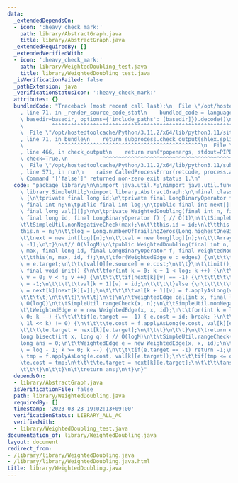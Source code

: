 ```yaml
---
data:
  _extendedDependsOn:
  - icon: ':heavy_check_mark:'
    path: library/AbstractGraph.java
    title: library/AbstractGraph.java
  _extendedRequiredBy: []
  _extendedVerifiedWith:
  - icon: ':heavy_check_mark:'
    path: library/WeightedDoubling_test.java
    title: library/WeightedDoubling_test.java
  _isVerificationFailed: false
  _pathExtension: java
  _verificationStatusIcon: ':heavy_check_mark:'
  attributes: {}
  bundledCode: "Traceback (most recent call last):\n  File \"/opt/hostedtoolcache/Python/3.11.2/x64/lib/python3.11/site-packages/onlinejudge_verify/documentation/build.py\"\
    , line 71, in _render_source_code_stat\n    bundled_code = language.bundle(stat.path,\
    \ basedir=basedir, options={'include_paths': [basedir]}).decode()\n          \
    \         ^^^^^^^^^^^^^^^^^^^^^^^^^^^^^^^^^^^^^^^^^^^^^^^^^^^^^^^^^^^^^^^^^^^^^^^^^^^^^^^^^\n\
    \  File \"/opt/hostedtoolcache/Python/3.11.2/x64/lib/python3.11/site-packages/onlinejudge_verify/languages/user_defined.py\"\
    , line 71, in bundle\n    return subprocess.check_output(shlex.split(command))\n\
    \           ^^^^^^^^^^^^^^^^^^^^^^^^^^^^^^^^^^^^^^^^^^^^^\n  File \"/opt/hostedtoolcache/Python/3.11.2/x64/lib/python3.11/subprocess.py\"\
    , line 466, in check_output\n    return run(*popenargs, stdout=PIPE, timeout=timeout,\
    \ check=True,\n           ^^^^^^^^^^^^^^^^^^^^^^^^^^^^^^^^^^^^^^^^^^^^^^^^^^^^^^^^^\n\
    \  File \"/opt/hostedtoolcache/Python/3.11.2/x64/lib/python3.11/subprocess.py\"\
    , line 571, in run\n    raise CalledProcessError(retcode, process.args,\nsubprocess.CalledProcessError:\
    \ Command '['false']' returned non-zero exit status 1.\n"
  code: "package library;\n\nimport java.util.*;\nimport java.util.function.*;\nimport\
    \ library.SimpleUtil;\nimport library.AbstractGraph;\n\nfinal class WeightedDoubling\
    \ {\n\tprivate final long id;\n\tprivate final LongBinaryOperator f;\n\tpublic\
    \ final int n;\n\tpublic final int log;\n\tpublic final int next[][];\n\tpublic\
    \ final long val[][];\n\n\tprivate WeightedDoubling(final int n, final long max,\
    \ final long id, final LongBinaryOperator f) { // O(1)\n\t\tSimpleUtil.nonNegativeCheck(n);\n\
    \t\tSimpleUtil.nonNegativeCheck(max);\n\t\tthis.id = id;\n\t\tthis.f = f;\n\t\t\
    this.n = n;\n\t\tlog = Long.numberOfTrailingZeros(Long.highestOneBit(max)) + 1;\n\
    \t\tnext = new int[log][n];\n\t\tval = new long[log][n];\n\t\tArrays.fill(next[0],\
    \ -1);\n\t}\n\t// O(NlogM)\n\tpublic WeightedDoubling(final int n, final long\
    \ max, final long id, final LongBinaryOperator f, final WeightedNode edges) {\n\
    \t\tthis(n, max, id, f);\n\t\tfor(WeightedEdge e : edges) {\n\t\t\tnext[0][e.source]\
    \ = e.target;\n\t\t\tval[0][e.source] = e.cost;\n\t\t}\n\t\tinit();\n\t}\n\tprivate\
    \ final void init() {\n\t\tfor(int k = 0; k + 1 < log; k ++) {\n\t\t\tfor(int\
    \ v = 0; v < n; v ++) {\n\t\t\t\tif(next[k][v] == -1) {\n\t\t\t\t\tnext[k + 1][v]\
    \ = -1;\n\t\t\t\t\tval[k + 1][v] = id;\n\t\t\t\t}else {\n\t\t\t\t\tnext[k + 1][v]\
    \ = next[k][next[k][v]];\n\t\t\t\t\tval[k + 1][v] = f.applyAsLong(val[k][v], val[k][next[k][v]]);\n\
    \t\t\t\t}\n\t\t\t}\n\t\t}\n\t}\n\n\tWeightedEdge cal(int x, final long q) { //\
    \ O(logQ)\n\t\tSimpleUtil.rangeCheck(x, n);\n\t\tSimpleUtil.nonNegativeCheck(q);\n\
    \t\tWeightedEdge e = new WeightedEdge(x, x, id);\n\t\tfor(int k = log - 1; k >=\
    \ 0; k --) {\n\t\t\tif(e.target == -1) { e.cost = id; break; }\n\t\t\tif((q &\
    \ 1l << k) != 0) {\n\t\t\t\te.cost = f.applyAsLong(e.cost, val[k][e.target]);\n\
    \t\t\t\te.target = next[k][e.target];\n\t\t\t}\n\t\t}\n\t\treturn e;\n\t}\n\n\t\
    long bisect(int x, long q) { // O(logM)\n\t\tSimpleUtil.rangeCheck(x, n);\n\t\t\
    long ans = 0;\n\t\tWeightedEdge e = new WeightedEdge(x, x, id);\n\t\tfor(int k\
    \ = log - 1; k >= 0; k --) {\n\t\t\tif(e.target == -1) return -1;\n\t\t\tlong\
    \ tmp = f.applyAsLong(e.cost, val[k][e.target]);\n\t\t\tif(tmp <= q) {\n\t\t\t\
    \te.cost = tmp;\n\t\t\t\te.target = next[k][e.target];\n\t\t\t\tans |= 1l << k;\n\
    \t\t\t}\n\t\t}\n\t\treturn ans;\n\t}\n}"
  dependsOn:
  - library/AbstractGraph.java
  isVerificationFile: false
  path: library/WeightedDoubling.java
  requiredBy: []
  timestamp: '2023-03-23 19:02:13+09:00'
  verificationStatus: LIBRARY_ALL_AC
  verifiedWith:
  - library/WeightedDoubling_test.java
documentation_of: library/WeightedDoubling.java
layout: document
redirect_from:
- /library/library/WeightedDoubling.java
- /library/library/WeightedDoubling.java.html
title: library/WeightedDoubling.java
---
```

